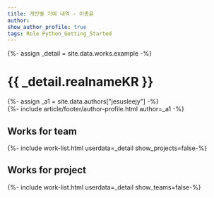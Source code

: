```yaml
---
title: 개인별 기여 내역 - 이종윤 
author:
show_author_profile: true
tags: Role Python_Getting_Started
---
```


<div>{%- assign _detail = site.data.works.example -%}</div>

# {{ _detail.realnameKR }}

<div>{%- assign _a1 = site.data.authors["jesusleejy"] -%}</div>
<div>{%- include article/footer/author-profile.html author=_a1 -%}</div>

## Works for team

<div>{%- include work-list.html userdata=_detail show_projects=false-%}</div>


## Works for project

<div>{%- include work-list.html userdata=_detail show_teams=false-%}</div>